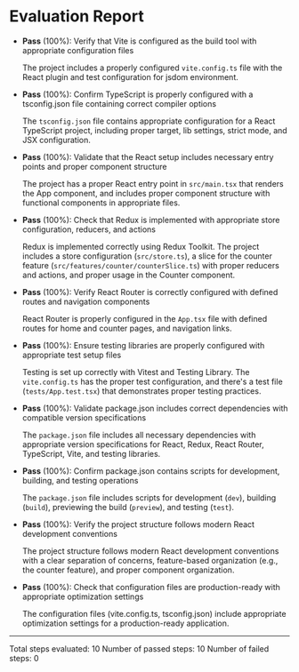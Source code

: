 # Evaluation Report

- **Pass** (100%): Verify that Vite is configured as the build tool with appropriate configuration files
  
  The project includes a properly configured `vite.config.ts` file with the React plugin and test configuration for jsdom environment.

- **Pass** (100%): Confirm TypeScript is properly configured with a tsconfig.json file containing correct compiler options
  
  The `tsconfig.json` file contains appropriate configuration for a React TypeScript project, including proper target, lib settings, strict mode, and JSX configuration.

- **Pass** (100%): Validate that the React setup includes necessary entry points and proper component structure
  
  The project has a proper React entry point in `src/main.tsx` that renders the App component, and includes proper component structure with functional components in appropriate files.

- **Pass** (100%): Check that Redux is implemented with appropriate store configuration, reducers, and actions
  
  Redux is implemented correctly using Redux Toolkit. The project includes a store configuration (`src/store.ts`), a slice for the counter feature (`src/features/counter/counterSlice.ts`) with proper reducers and actions, and proper usage in the Counter component.

- **Pass** (100%): Verify React Router is correctly configured with defined routes and navigation components
  
  React Router is properly configured in the `App.tsx` file with defined routes for home and counter pages, and navigation links.

- **Pass** (100%): Ensure testing libraries are properly configured with appropriate test setup files
  
  Testing is set up correctly with Vitest and Testing Library. The `vite.config.ts` has the proper test configuration, and there's a test file (`tests/App.test.tsx`) that demonstrates proper testing practices.

- **Pass** (100%): Validate package.json includes correct dependencies with compatible version specifications
  
  The `package.json` file includes all necessary dependencies with appropriate version specifications for React, Redux, React Router, TypeScript, Vite, and testing libraries.

- **Pass** (100%): Confirm package.json contains scripts for development, building, and testing operations
  
  The `package.json` file includes scripts for development (`dev`), building (`build`), previewing the build (`preview`), and testing (`test`).

- **Pass** (100%): Verify the project structure follows modern React development conventions
  
  The project structure follows modern React development conventions with a clear separation of concerns, feature-based organization (e.g., the counter feature), and proper component organization.

- **Pass** (100%): Check that configuration files are production-ready with appropriate optimization settings
  
  The configuration files (vite.config.ts, tsconfig.json) include appropriate optimization settings for a production-ready application.

---

Total steps evaluated: 10
Number of passed steps: 10
Number of failed steps: 0